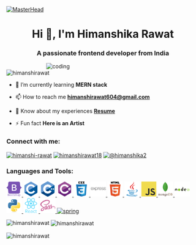 [![MasterHead](https://visme.co/blog/wp-content/uploads/2020/02/header.gif)](https://himanshirawat.io)
<h1 align="center">Hi 👋, I'm Himanshika Rawat</h1>
<h3 align="center">A passionate frontend developer from India</h3>
<img align = "right" alt= "coding" width = "400" src="https://greenway.com.vn/wp-content/uploads/2020/02/z2296537155291_031df31c0bf85c7bc1de48699cb3c814.jpg">

<p align="left"> <img src="https://komarev.com/ghpvc/?username=himanshirawat&label=Profile%20views&color=0e75b6&style=flat" alt="himanshirawat" /> </p>

- 🌱 I’m currently learning **MERN stack**

- 📫 How to reach me **himanshirawat604@gmail.com**

- 📄 Know about my experiences [**Resume**](https://drive.google.com/file/d/1_gY4mVm9TYRXCj6tx55DaHc7KEHWsdad/view?usp=share_link) 

- ⚡ Fun fact **Here is an Artist**

<h3 align="left">Connect with me:</h3>
<p align="left">
<a href="https://linkedin.com/in/himanshi-rawat" target="blank"><img align="center" src="https://raw.githubusercontent.com/rahuldkjain/github-profile-readme-generator/master/src/images/icons/Social/linked-in-alt.svg" alt="himanshi-rawat" height="30" width="40" /></a>
<a href="https://instagram.com/himanshirawat18" target="blank"><img align="center" src="https://raw.githubusercontent.com/rahuldkjain/github-profile-readme-generator/master/src/images/icons/Social/instagram.svg" alt="himanshirawat18" height="30" width="40" /></a>
<a href="https://www.hackerearth.com/@himanshika2" target="blank"><img align="center" src="https://raw.githubusercontent.com/rahuldkjain/github-profile-readme-generator/master/src/images/icons/Social/hackerearth.svg" alt="@himanshika2" height="30" width="40" /></a>
</p>


<h3 align="left">Languages and Tools:</h3>
<p align="left"> <a href="https://getbootstrap.com" target="_blank" rel="noreferrer"> <img src="https://raw.githubusercontent.com/devicons/devicon/master/icons/bootstrap/bootstrap-plain-wordmark.svg" alt="bootstrap" width="40" height="40"/> </a> <a href="https://www.cprogramming.com/" target="_blank" rel="noreferrer"> <img src="https://raw.githubusercontent.com/devicons/devicon/master/icons/c/c-original.svg" alt="c" width="40" height="40"/> </a> <a href="https://www.w3schools.com/cpp/" target="_blank" rel="noreferrer"> <img src="https://raw.githubusercontent.com/devicons/devicon/master/icons/cplusplus/cplusplus-original.svg" alt="cplusplus" width="40" height="40"/> </a> <a href="https://www.w3schools.com/cs/" target="_blank" rel="noreferrer"> <img src="https://raw.githubusercontent.com/devicons/devicon/master/icons/csharp/csharp-original.svg" alt="csharp" width="40" height="40"/> </a> <a href="https://www.w3schools.com/css/" target="_blank" rel="noreferrer"> <img src="https://raw.githubusercontent.com/devicons/devicon/master/icons/css3/css3-original-wordmark.svg" alt="css3" width="40" height="40"/> </a> <a href="https://expressjs.com" target="_blank" rel="noreferrer"> <img src="https://raw.githubusercontent.com/devicons/devicon/master/icons/express/express-original-wordmark.svg" alt="express" width="40" height="40"/> </a> <a href="https://www.w3.org/html/" target="_blank" rel="noreferrer"> <img src="https://raw.githubusercontent.com/devicons/devicon/master/icons/html5/html5-original-wordmark.svg" alt="html5" width="40" height="40"/> </a> <a href="https://www.java.com" target="_blank" rel="noreferrer"> <img src="https://raw.githubusercontent.com/devicons/devicon/master/icons/java/java-original.svg" alt="java" width="40" height="40"/> </a> <a href="https://developer.mozilla.org/en-US/docs/Web/JavaScript" target="_blank" rel="noreferrer"> <img src="https://raw.githubusercontent.com/devicons/devicon/master/icons/javascript/javascript-original.svg" alt="javascript" width="40" height="40"/> </a> <a href="https://www.mongodb.com/" target="_blank" rel="noreferrer"> <img src="https://raw.githubusercontent.com/devicons/devicon/master/icons/mongodb/mongodb-original-wordmark.svg" alt="mongodb" width="40" height="40"/> </a> <a href="https://nodejs.org" target="_blank" rel="noreferrer"> <img src="https://raw.githubusercontent.com/devicons/devicon/master/icons/nodejs/nodejs-original-wordmark.svg" alt="nodejs" width="40" height="40"/> </a> <a href="https://www.python.org" target="_blank" rel="noreferrer"> <img src="https://raw.githubusercontent.com/devicons/devicon/master/icons/python/python-original.svg" alt="python" width="40" height="40"/> </a> <a href="https://reactjs.org/" target="_blank" rel="noreferrer"> <img src="https://raw.githubusercontent.com/devicons/devicon/master/icons/react/react-original-wordmark.svg" alt="react" width="40" height="40"/> </a> <a href="https://sass-lang.com" target="_blank" rel="noreferrer"> <img src="https://raw.githubusercontent.com/devicons/devicon/master/icons/sass/sass-original.svg" alt="sass" width="40" height="40"/> </a> <a href="https://spring.io/" target="_blank" rel="noreferrer"> <img src="https://www.vectorlogo.zone/logos/springio/springio-icon.svg" alt="spring" width="40" height="40"/> </a> </p>

<p><img align="left" src="https://github-readme-stats.vercel.app/api/top-langs?username=himanshirawat&show_icons=true&locale=en&layout=compact" alt="himanshirawat" /></p>

<p>&nbsp;<img align="center" src="https://github-readme-stats.vercel.app/api?username=himanshirawat&show_icons=true&locale=en" alt="himanshirawat" /></p>

<p><img align="center" src="https://github-readme-streak-stats.herokuapp.com/?user=himanshirawat&" alt="himanshirawat" /></p>

